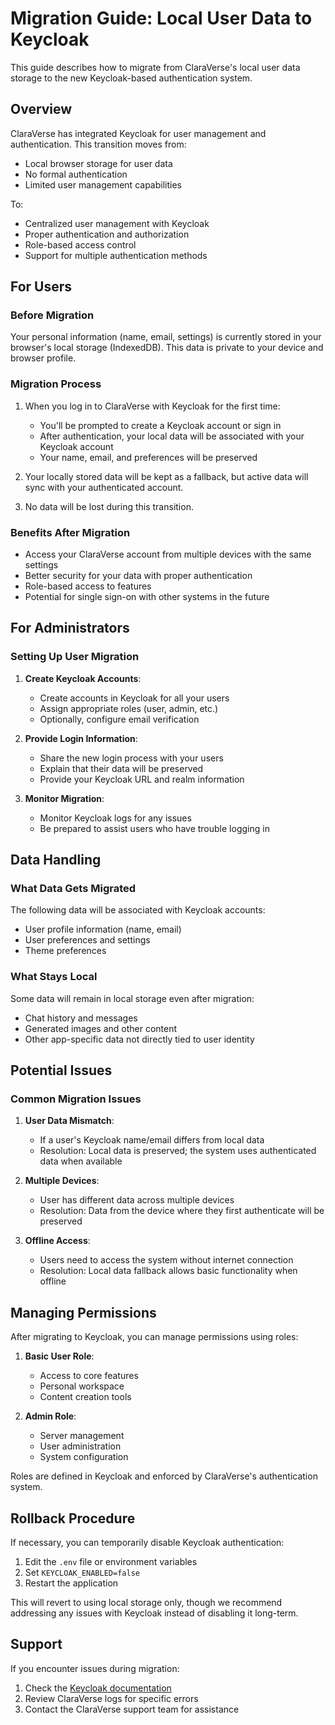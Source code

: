 # Migration Guide: Local User Data to Keycloak

This guide describes how to migrate from ClaraVerse's local user data storage to the new Keycloak-based authentication system.

## Overview

ClaraVerse has integrated Keycloak for user management and authentication. This transition moves from:
- Local browser storage for user data
- No formal authentication
- Limited user management capabilities

To:
- Centralized user management with Keycloak
- Proper authentication and authorization
- Role-based access control
- Support for multiple authentication methods

## For Users

### Before Migration

Your personal information (name, email, settings) is currently stored in your browser's local storage (IndexedDB). This data is private to your device and browser profile.

### Migration Process

1. When you log in to ClaraVerse with Keycloak for the first time:
   - You'll be prompted to create a Keycloak account or sign in
   - After authentication, your local data will be associated with your Keycloak account
   - Your name, email, and preferences will be preserved

2. Your locally stored data will be kept as a fallback, but active data will sync with your authenticated account.

3. No data will be lost during this transition.

### Benefits After Migration

- Access your ClaraVerse account from multiple devices with the same settings
- Better security for your data with proper authentication
- Role-based access to features
- Potential for single sign-on with other systems in the future

## For Administrators

### Setting Up User Migration

1. **Create Keycloak Accounts**:
   - Create accounts in Keycloak for all your users
   - Assign appropriate roles (user, admin, etc.)
   - Optionally, configure email verification

2. **Provide Login Information**:
   - Share the new login process with your users
   - Explain that their data will be preserved
   - Provide your Keycloak URL and realm information

3. **Monitor Migration**:
   - Monitor Keycloak logs for any issues
   - Be prepared to assist users who have trouble logging in

## Data Handling

### What Data Gets Migrated

The following data will be associated with Keycloak accounts:
- User profile information (name, email)
- User preferences and settings
- Theme preferences

### What Stays Local

Some data will remain in local storage even after migration:
- Chat history and messages
- Generated images and other content
- Other app-specific data not directly tied to user identity

## Potential Issues

### Common Migration Issues

1. **User Data Mismatch**:
   - If a user's Keycloak name/email differs from local data
   - Resolution: Local data is preserved; the system uses authenticated data when available

2. **Multiple Devices**:
   - User has different data across multiple devices
   - Resolution: Data from the device where they first authenticate will be preserved

3. **Offline Access**:
   - Users need to access the system without internet connection
   - Resolution: Local data fallback allows basic functionality when offline

## Managing Permissions

After migrating to Keycloak, you can manage permissions using roles:

1. **Basic User Role**:
   - Access to core features
   - Personal workspace
   - Content creation tools

2. **Admin Role**:
   - Server management
   - User administration
   - System configuration

Roles are defined in Keycloak and enforced by ClaraVerse's authentication system.

## Rollback Procedure

If necessary, you can temporarily disable Keycloak authentication:

1. Edit the `.env` file or environment variables
2. Set `KEYCLOAK_ENABLED=false`
3. Restart the application

This will revert to using local storage only, though we recommend addressing any issues with Keycloak instead of disabling it long-term.

## Support

If you encounter issues during migration:
1. Check the [Keycloak documentation](https://www.keycloak.org/documentation)
2. Review ClaraVerse logs for specific errors
3. Contact the ClaraVerse support team for assistance